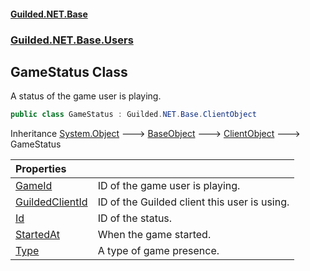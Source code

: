 
#### [Guilded.NET.Base](index 'index')
### [Guilded.NET.Base.Users](index#Guilded_NET_Base_Users 'Guilded.NET.Base.Users')
## GameStatus Class
A status of the game user is playing.  
```csharp
public class GameStatus : Guilded.NET.Base.ClientObject
```

Inheritance [System.Object](https://docs.microsoft.com/en-us/dotnet/api/System.Object 'System.Object') &#129106; [BaseObject](BaseObject 'Guilded.NET.Base.BaseObject') &#129106; [ClientObject](ClientObject 'Guilded.NET.Base.ClientObject') &#129106; GameStatus  

| Properties | |
| :--- | :--- |
| [GameId](GameStatus_GameId 'Guilded.NET.Base.Users.GameStatus.GameId') | ID of the game user is playing.<br/> |
| [GuildedClientId](GameStatus_GuildedClientId 'Guilded.NET.Base.Users.GameStatus.GuildedClientId') | ID of the Guilded client this user is using.<br/> |
| [Id](GameStatus_Id 'Guilded.NET.Base.Users.GameStatus.Id') | ID of the status.<br/> |
| [StartedAt](GameStatus_StartedAt 'Guilded.NET.Base.Users.GameStatus.StartedAt') | When the game started.<br/> |
| [Type](GameStatus_Type 'Guilded.NET.Base.Users.GameStatus.Type') | A type of game presence.<br/> |
